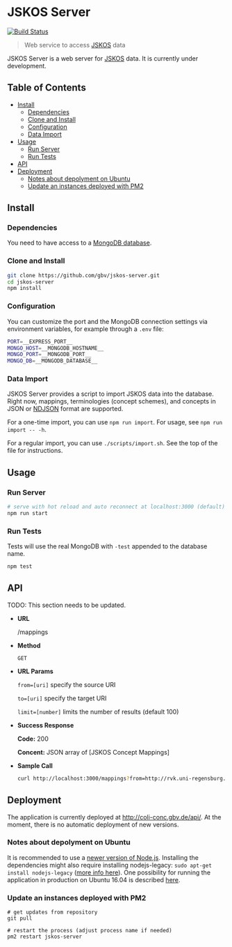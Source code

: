 # JSKOS Server

[![Build Status](https://travis-ci.com/gbv/jskos-server.svg?branch=master)](https://travis-ci.com/gbv/jskos-server)

> Web service to access [JSKOS] data

JSKOS Server is a web server for [JSKOS] data. It is currently under development.

[JSKOS]: https://gbv.github.io/jskos/jskos.html

## Table of Contents
- [Install](#install)
  - [Dependencies](#dependencies)
  - [Clone and Install](#clone-and-install)
  - [Configuration](#configuration)
  - [Data Import](#data-import)
- [Usage](#usage)
  - [Run Server](#run-server)
  - [Run Tests](#run-tests)
- [API](#api)
- [Deployment](#deployment)
  - [Notes about depolyment on Ubuntu](#notes-about-depolyment-on-ubuntu)
  - [Update an instances deployed with PM2](#update-an-instances-deployed-with-pm2)

## Install

### Dependencies
You need to have access to a [MongoDB database](https://docs.mongodb.com/manual/installation/).

### Clone and Install
```bash
git clone https://github.com/gbv/jskos-server.git
cd jskos-server
npm install
```

### Configuration
You can customize the port and the MongoDB connection settings via environment variables, for example through a `.env` file:

```bash
PORT=__EXPRESS_PORT__
MONGO_HOST=__MONGODB_HOSTNAME__
MONGO_PORT=__MONGODB_PORT__
MONGO_DB=__MONGODB_DATABASE__
```

### Data Import
JSKOS Server provides a script to import JSKOS data into the database. Right now, mappings, terminologies (concept schemes), and concepts in JSON or [NDJSON](http://ndjson.org) format are supported.

For a one-time import, you can use `npm run import`. For usage, see `npm run import -- -h`.

For a regular import, you can use `./scripts/import.sh`. See the top of the file for instructions.

## Usage

### Run Server
```bash
# serve with hot reload and auto reconnect at localhost:3000 (default)
npm run start
```

### Run Tests
Tests will use the real MongoDB with `-test` appended to the database name.

```bash
npm test
```

## API
TODO: This section needs to be updated.

* **URL**

  /mappings

* **Method**

  `GET`

* **URL Params**

  `from=[uri]` specify the source URI

  `to=[uri]` specify the target URI

  `limit=[number]` limits the number of results (default 100)

* **Success Response**

  **Code:** 200

  **Concent:** JSON array of [JSKOS Concept Mappings]

* **Sample Call**

  ``` bash
  curl http://localhost:3000/mappings?from=http://rvk.uni-regensburg.de/nt/DD_2000
  ```

## Deployment
The application is currently deployed at http://coli-conc.gbv.de/api/. At the moment, there is no automatic deployment of new versions.

### Notes about depolyment on Ubuntu
It is recommended to use a [newer version of Node.js](https://nodejs.org/en/download/package-manager/#debian-and-ubuntu-based-linux-distributions). Installing the dependencies might also require installing nodejs-legacy: `sudo apt-get install nodejs-legacy` ([more info here](https://stackoverflow.com/questions/21168141/cannot-install-packages-using-node-package-manager-in-ubuntu)). One possibility for running the application in production on Ubuntu 16.04 is described [here](https://www.digitalocean.com/community/tutorials/how-to-set-up-a-node-js-application-for-production-on-ubuntu-16-04).

### Update an instances deployed with PM2
```
# get updates from repository
git pull

# restart the process (adjust process name if needed)
pm2 restart jskos-server
```
